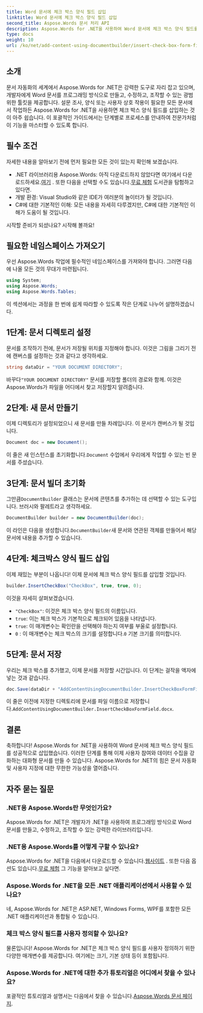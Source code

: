 ```yaml
---
title: Word 문서에 체크 박스 양식 필드 삽입
linktitle: Word 문서에 체크 박스 양식 필드 삽입
second_title: Aspose.Words 문서 처리 API
description: Aspose.Words for .NET을 사용하여 Word 문서에 체크 박스 양식 필드를 삽입하는 방법을 이 자세한 단계별 가이드를 통해 알아보세요. 개발자에게 완벽합니다.
type: docs
weight: 10
url: /ko/net/add-content-using-documentbuilder/insert-check-box-form-field/
---
```

## 소개
문서 자동화의 세계에서 Aspose.Words for .NET은 강력한 도구로 자리 잡고 있으며, 개발자에게 Word 문서를 프로그래밍 방식으로 만들고, 수정하고, 조작할 수 있는 광범위한 툴킷을 제공합니다. 설문 조사, 양식 또는 사용자 상호 작용이 필요한 모든 문서에서 작업하든 Aspose.Words for .NET을 사용하면 체크 박스 양식 필드를 삽입하는 것이 아주 쉽습니다. 이 포괄적인 가이드에서는 단계별로 프로세스를 안내하여 전문가처럼 이 기능을 마스터할 수 있도록 합니다.

## 필수 조건

자세한 내용을 알아보기 전에 먼저 필요한 모든 것이 있는지 확인해 보겠습니다.

-  .NET 라이브러리용 Aspose.Words: 아직 다운로드하지 않았다면 여기에서 다운로드하세요.[여기](https://releases.aspose.com/words/net/) . 또한 다음을 선택할 수도 있습니다.[무료 체험](https://releases.aspose.com/) 도서관을 탐험하고 있다면.
- 개발 환경: Visual Studio와 같은 IDE가 여러분의 놀이터가 될 것입니다.
- C#에 대한 기본적인 이해: 모든 내용을 자세히 다루겠지만, C#에 대한 기본적인 이해가 도움이 될 것입니다.

시작할 준비가 되셨나요? 시작해 볼까요!

## 필요한 네임스페이스 가져오기

우선 Aspose.Words 작업에 필수적인 네임스페이스를 가져와야 합니다. 그러면 다음에 나올 모든 것의 무대가 마련됩니다.

```csharp
using System;
using Aspose.Words;
using Aspose.Words.Tables;
```

이 섹션에서는 과정을 한 번에 쉽게 따라할 수 있도록 작은 단계로 나누어 설명하겠습니다. 

## 1단계: 문서 디렉토리 설정

문서를 조작하기 전에, 문서가 저장될 위치를 지정해야 합니다. 이것은 그림을 그리기 전에 캔버스를 설정하는 것과 같다고 생각하세요.

```csharp
string dataDir = "YOUR DOCUMENT DIRECTORY";
```

 바꾸다`"YOUR DOCUMENT DIRECTORY"` 문서를 저장할 폴더의 경로와 함께. 이것은 Aspose.Words가 파일을 어디에서 찾고 저장할지 알려줍니다.

## 2단계: 새 문서 만들기

이제 디렉토리가 설정되었으니 새 문서를 만들 차례입니다. 이 문서가 캔버스가 될 것입니다.

```csharp
Document doc = new Document();
```

 이 줄은 새 인스턴스를 초기화합니다.`Document` 수업에서 우리에게 작업할 수 있는 빈 문서를 주셨습니다.

## 3단계: 문서 빌더 초기화

 그만큼`DocumentBuilder` 클래스는 문서에 콘텐츠를 추가하는 데 선택할 수 있는 도구입니다. 브러시와 팔레트라고 생각하세요.

```csharp
DocumentBuilder builder = new DocumentBuilder(doc);
```

 이 라인은 다음을 생성합니다.`DocumentBuilder`새 문서와 연관된 객체를 만들어서 해당 문서에 내용을 추가할 수 있습니다.

## 4단계: 체크박스 양식 필드 삽입

이제 재밌는 부분이 나옵니다! 이제 문서에 체크 박스 양식 필드를 삽입할 것입니다.

```csharp
builder.InsertCheckBox("CheckBox", true, true, 0);
```

이것을 자세히 살펴보겠습니다.
- `"CheckBox"`: 이것은 체크 박스 양식 필드의 이름입니다.
- `true`: 이는 체크 박스가 기본적으로 체크되어 있음을 나타냅니다.
- `true`: 이 매개변수는 확인란을 선택해야 하는지 여부를 부울로 설정합니다.
- `0` : 이 매개변수는 체크 박스의 크기를 설정합니다.`0` 기본 크기를 의미합니다.

## 5단계: 문서 저장

우리는 체크 박스를 추가했고, 이제 문서를 저장할 시간입니다. 이 단계는 걸작을 액자에 넣는 것과 같습니다.

```csharp
doc.Save(dataDir + "AddContentUsingDocumentBuilder.InsertCheckBoxFormField.docx");
```

 이 줄은 이전에 지정한 디렉토리에 문서를 파일 이름으로 저장합니다.`AddContentUsingDocumentBuilder.InsertCheckBoxFormField.docx`.

## 결론

축하합니다! Aspose.Words for .NET을 사용하여 Word 문서에 체크 박스 양식 필드를 성공적으로 삽입했습니다. 이러한 단계를 통해 이제 사용자 참여와 데이터 수집을 강화하는 대화형 문서를 만들 수 있습니다. Aspose.Words for .NET의 힘은 문서 자동화 및 사용자 지정에 대한 무한한 가능성을 열어줍니다.

## 자주 묻는 질문

### .NET용 Aspose.Words란 무엇인가요?

Aspose.Words for .NET은 개발자가 .NET을 사용하여 프로그래밍 방식으로 Word 문서를 만들고, 수정하고, 조작할 수 있는 강력한 라이브러리입니다.

### .NET용 Aspose.Words를 어떻게 구할 수 있나요?

 Aspose.Words for .NET을 다음에서 다운로드할 수 있습니다.[웹사이트](https://releases.aspose.com/words/net/) . 또한 다음 옵션도 있습니다.[무료 체험](https://releases.aspose.com/) 그 기능을 알아보고 싶다면.

### Aspose.Words for .NET을 모든 .NET 애플리케이션에서 사용할 수 있나요?

네, Aspose.Words for .NET은 ASP.NET, Windows Forms, WPF를 포함한 모든 .NET 애플리케이션과 통합될 수 있습니다.

### 체크 박스 양식 필드를 사용자 정의할 수 있나요?

물론입니다! Aspose.Words for .NET은 체크 박스 양식 필드를 사용자 정의하기 위한 다양한 매개변수를 제공합니다. 여기에는 크기, 기본 상태 등이 포함됩니다.

### Aspose.Words for .NET에 대한 추가 튜토리얼은 어디에서 찾을 수 있나요?

 포괄적인 튜토리얼과 설명서는 다음에서 찾을 수 있습니다.[Aspose.Words 문서 페이지](https://reference.aspose.com/words/net/).
